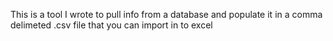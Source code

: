 This is a tool I wrote to pull info from a database and populate it in a comma delimeted .csv file that you can import in to excel
